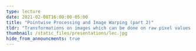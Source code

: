```yaml
---
type: lecture
date: 2021-02-08T16:00:00-05:00
title: "Pointwise Processing and Image Warping (part 2)"
tldr: "Transformations on images which can be done on raw pixel values as well as image warping techniques"
thumbnail: /static_files/presentations/lec.jpg
hide_from_announcments: true
---
```

